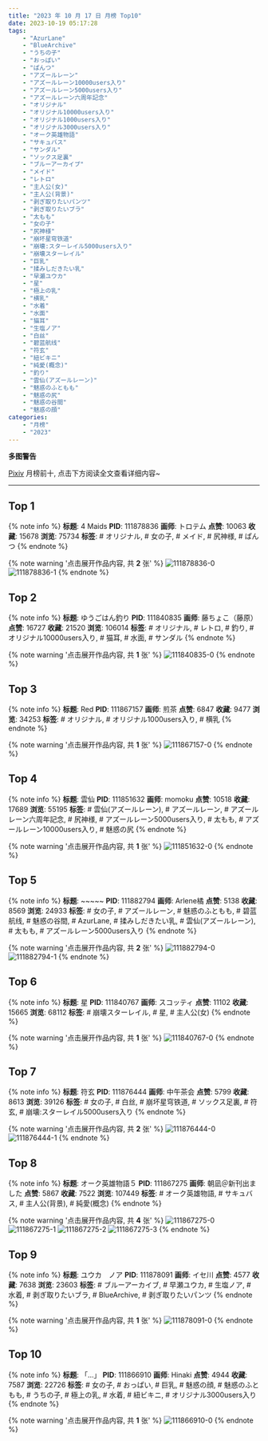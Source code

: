 ```yaml
---
title: "2023 年 10 月 17 日 月榜 Top10"
date: 2023-10-19 05:17:28
tags:
    - "AzurLane"
    - "BlueArchive"
    - "うちの子"
    - "おっぱい"
    - "ぱんつ"
    - "アズールレーン"
    - "アズールレーン10000users入り"
    - "アズールレーン5000users入り"
    - "アズールレーン六周年記念"
    - "オリジナル"
    - "オリジナル10000users入り"
    - "オリジナル1000users入り"
    - "オリジナル3000users入り"
    - "オーク英雄物語"
    - "サキュバス"
    - "サンダル"
    - "ソックス足裏"
    - "ブルーアーカイブ"
    - "メイド"
    - "レトロ"
    - "主人公(女)"
    - "主人公(背景)"
    - "剥ぎ取りたいパンツ"
    - "剥ぎ取りたいブラ"
    - "太もも"
    - "女の子"
    - "尻神様"
    - "崩坏星穹铁道"
    - "崩壊:スターレイル5000users入り"
    - "崩壊スターレイル"
    - "巨乳"
    - "揉みしだきたい乳"
    - "早瀬ユウカ"
    - "星"
    - "極上の乳"
    - "横乳"
    - "水着"
    - "水面"
    - "猫耳"
    - "生塩ノア"
    - "白丝"
    - "碧蓝航线"
    - "符玄"
    - "紐ビキニ"
    - "純愛(概念)"
    - "釣り"
    - "雲仙(アズールレーン)"
    - "魅惑のふともも"
    - "魅惑の尻"
    - "魅惑の谷間"
    - "魅惑の顔"
categories:
    - "月榜"
    - "2023"
---
```


<i class="fa fa-triangle-exclamation"></i>**多图警告**<i class="fa fa-triangle-exclamation"></i>

[Pixiv](https://www.pixiv.net/) 月榜前十, 点击下方阅读全文查看详细内容~

<!-- more -->

---

## Top 1

{% note info %}
**标题**: 4 Maids
**PID**: 111878836 **画师**: トロテム
**点赞**: 10063 **收藏**: 15678 **浏览**: 75734
**标签**: # オリジナル, # 女の子, # メイド, # 尻神様, # ぱんつ
{% endnote %}

{% note warning '点击展开作品内容, 共 **2** 张' %}
![111878836-0](https://i.pixiv.re/img-original/img/2023/09/20/13/36/48/111878836_p0.jpg)
![111878836-1](https://i.pixiv.re/img-original/img/2023/09/20/13/36/48/111878836_p1.jpg)
{% endnote %}

## Top 2

{% note info %}
**标题**: ゆうごはん釣り
**PID**: 111840835 **画师**: 藤ちょこ（藤原）
**点赞**: 16727 **收藏**: 21520 **浏览**: 106014
**标签**: # オリジナル, # レトロ, # 釣り, # オリジナル10000users入り, # 猫耳, # 水面, # サンダル
{% endnote %}

{% note warning '点击展开作品内容, 共 **1** 张' %}
![111840835-0](https://i.pixiv.re/img-original/img/2023/09/19/00/01/10/111840835_p0.png)
{% endnote %}

## Top 3

{% note info %}
**标题**: Red
**PID**: 111867157 **画师**: 煎茶
**点赞**: 6847 **收藏**: 9477 **浏览**: 34253
**标签**: # オリジナル, # オリジナル1000users入り, # 横乳
{% endnote %}

{% note warning '点击展开作品内容, 共 **1** 张' %}
![111867157-0](https://i.pixiv.re/img-original/img/2023/09/20/00/01/53/111867157_p0.jpg)
{% endnote %}

## Top 4

{% note info %}
**标题**: 雲仙
**PID**: 111851632 **画师**: momoku
**点赞**: 10518 **收藏**: 17689 **浏览**: 55195
**标签**: # 雲仙(アズールレーン), # アズールレーン, # アズールレーン六周年記念, # 尻神様, # アズールレーン5000users入り, # 太もも, # アズールレーン10000users入り, # 魅惑の尻
{% endnote %}

{% note warning '点击展开作品内容, 共 **1** 张' %}
![111851632-0](https://i.pixiv.re/img-original/img/2023/09/19/12/15/21/111851632_p0.jpg)
{% endnote %}

## Top 5

{% note info %}
**标题**: ~~~~~
**PID**: 111882794 **画师**: Arlene橘
**点赞**: 5138 **收藏**: 8569 **浏览**: 24933
**标签**: # 女の子, # アズールレーン, # 魅惑のふともも, # 碧蓝航线, # 魅惑の谷間, # AzurLane, # 揉みしだきたい乳, # 雲仙(アズールレーン), # 太もも, # アズールレーン5000users入り
{% endnote %}

{% note warning '点击展开作品内容, 共 **2** 张' %}
![111882794-0](https://i.pixiv.re/img-original/img/2023/09/20/17/59/52/111882794_p0.jpg)
![111882794-1](https://i.pixiv.re/img-original/img/2023/09/20/17/59/52/111882794_p1.jpg)
{% endnote %}

## Top 6

{% note info %}
**标题**: 星
**PID**: 111840767 **画师**: スコッティ
**点赞**: 11102 **收藏**: 15665 **浏览**: 68112
**标签**: # 崩壊スターレイル, # 星, # 主人公(女)
{% endnote %}

{% note warning '点击展开作品内容, 共 **1** 张' %}
![111840767-0](https://i.pixiv.re/img-original/img/2023/09/19/00/00/39/111840767_p0.jpg)
{% endnote %}

## Top 7

{% note info %}
**标题**: 符玄
**PID**: 111876444 **画师**: 中午茶会
**点赞**: 5799 **收藏**: 8613 **浏览**: 39126
**标签**: # 女の子, # 白丝, # 崩坏星穹铁道, # ソックス足裏, # 符玄, # 崩壊:スターレイル5000users入り
{% endnote %}

{% note warning '点击展开作品内容, 共 **2** 张' %}
![111876444-0](https://i.pixiv.re/img-original/img/2023/09/20/10/58/12/111876444_p0.jpg)
![111876444-1](https://i.pixiv.re/img-original/img/2023/09/20/10/58/12/111876444_p1.jpg)
{% endnote %}

## Top 8

{% note info %}
**标题**: オーク英雄物語５
**PID**: 111867275 **画师**: 朝凪＠新刊出ました
**点赞**: 5867 **收藏**: 7522 **浏览**: 107449
**标签**: # オーク英雄物語, # サキュバス, # 主人公(背景), # 純愛(概念)
{% endnote %}

{% note warning '点击展开作品内容, 共 **4** 张' %}
![111867275-0](https://i.pixiv.re/img-original/img/2023/09/20/00/03/33/111867275_p0.jpg)
![111867275-1](https://i.pixiv.re/img-original/img/2023/09/20/00/03/33/111867275_p1.jpg)
![111867275-2](https://i.pixiv.re/img-original/img/2023/09/20/00/03/33/111867275_p2.jpg)
![111867275-3](https://i.pixiv.re/img-original/img/2023/09/20/00/03/33/111867275_p3.jpg)
{% endnote %}

## Top 9

{% note info %}
**标题**: ユウカ　ノア
**PID**: 111878091 **画师**: イセ川
**点赞**: 4577 **收藏**: 7638 **浏览**: 23603
**标签**: # ブルーアーカイブ, # 早瀬ユウカ, # 生塩ノア, # 水着, # 剥ぎ取りたいブラ, # BlueArchive, # 剥ぎ取りたいパンツ
{% endnote %}

{% note warning '点击展开作品内容, 共 **1** 张' %}
![111878091-0](https://i.pixiv.re/img-original/img/2023/09/20/12/45/08/111878091_p0.jpg)
{% endnote %}

## Top 10

{% note info %}
**标题**: 「…」
**PID**: 111866910 **画师**: Hinaki
**点赞**: 4944 **收藏**: 7587 **浏览**: 22726
**标签**: # 女の子, # おっぱい, # 巨乳, # 魅惑の顔, # 魅惑のふともも, # うちの子, # 極上の乳, # 水着, # 紐ビキニ, # オリジナル3000users入り
{% endnote %}

{% note warning '点击展开作品内容, 共 **1** 张' %}
![111866910-0](https://i.pixiv.re/img-original/img/2023/09/20/00/00/09/111866910_p0.jpg)
{% endnote %}
